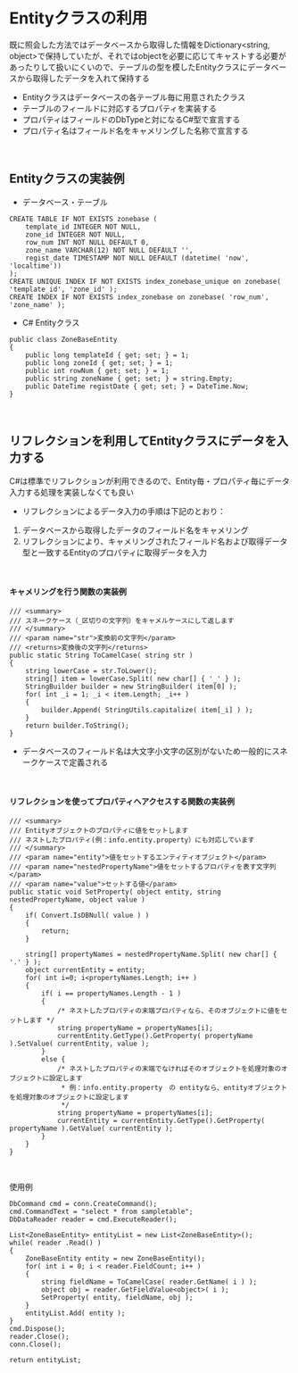 # Entityクラスの利用

既に照会した方法ではデータベースから取得した情報をDictionary<string, object>で保持していたが、それではobjectを必要に応じてキャストする必要があったりして扱いにくいので、テーブルの型を模したEntityクラスにデータベースから取得したデータを入れて保持する

- Entityクラスはデータベースの各テーブル毎に用意されたクラス
- テーブルのフィールドに対応するプロパティを実装する
- プロパティはフィールドのDbTypeと対になるC#型で宣言する
- プロパティ名はフィールド名をキャメリングした名称で宣言する

<br/>

## Entityクラスの実装例

- データベース・テーブル
```
CREATE TABLE IF NOT EXISTS zonebase (
    template_id INTEGER NOT NULL,
    zone_id INTEGER NOT NULL,
    row_num INT NOT NULL DEFAULT 0,
    zone_name VARCHAR(12) NOT NULL DEFAULT '',
    regist_date TIMESTAMP NOT NULL DEFAULT (datetime( 'now', 'localtime'))
);
CREATE UNIQUE INDEX IF NOT EXISTS index_zonebase_unique on zonebase( 'template_id', 'zone_id' );
CREATE INDEX IF NOT EXISTS index_zonebase on zonebase( 'row_num', 'zone_name' );
```
- C# Entityクラス
```
public class ZoneBaseEntity
{
    public long templateId { get; set; } = 1;
    public long zoneId { get; set; } = 1;
    public int rowNum { get; set; } = 1;
    public string zoneName { get; set; } = string.Empty;
    public DateTime registDate { get; set; } = DateTime.Now;
}
```

<br/>

## リフレクションを利用してEntityクラスにデータを入力する
C#は標準でリフレクションが利用できるので、Entity毎・プロパティ毎にデータ入力する処理を実装しなくても良い<br/>
- リフレクションによるデータ入力の手順は下記のとおり：
1. データベースから取得したデータのフィールド名をキャメリング
2. リフレクションにより、キャメリングされたフィールド名および取得データ型と一致するEntityのプロパティに取得データを入力

<br/>

#### キャメリングを行う関数の実装例
```
/// <summary>
/// スネークケース（_区切りの文字列）をキャメルケースにして返します
/// </summary>
/// <param name="str">変換前の文字列</param>
/// <returns>変換後の文字列</returns>
public static String ToCamelCase( string str )
{
    string lowerCase = str.ToLower();
    string[] item = lowerCase.Split( new char[] { '_' } );
    StringBuilder builder = new StringBuilder( item[0] );
    for( int _i = 1; _i < item.Length; _i++ )
    {
        builder.Append( StringUtils.capitalize( item[_i] ) );
    }
    return builder.ToString();
}
```
- データベースのフィールド名は大文字小文字の区別がないため一般的にスネークケースで定義される

<br/>

#### リフレクションを使ってプロパティへアクセスする関数の実装例
```
/// <summary>
/// Entityオブジェクトのプロパティに値をセットします
/// ネストしたプロパティ(例：info.entity.property）にも対応しています
/// </summary>
/// <param name="entity">値をセットするエンティティオブジェクト</param>
/// <param name="nestedPropertyName">値をセットするプロパティを表す文字列</param>
/// <param name="value">セットする値</param>
public static void SetProperty( object entity, string nestedPropertyName, object value ) 
{
    if( Convert.IsDBNull( value ) ) 
    {
        return;
    }

    string[] propertyNames = nestedPropertyName.Split( new char[] { '.' } );
    object currentEntity = entity;
    for( int i=0; i<propertyNames.Length; i++ ) 
    {
        if( i == propertyNames.Length - 1 ) 
        {
            /* ネストしたプロパティの末端プロパティなら、そのオブジェクトに値をセットします */
            string propertyName = propertyNames[i];
            currentEntity.GetType().GetProperty( propertyName ).SetValue( currentEntity, value );
        }
        else {
            /* ネストしたプロパティの末端でなければそのオブジェクトを処理対象のオブジェクトに設定します
             * 例：info.entity.property　の entityなら、entityオブジェクトを処理対象のオブジェクトに設定します
             */
            string propertyName = propertyNames[i];
            currentEntity = currentEntity.GetType().GetProperty( propertyName ).GetValue( currentEntity );
        }
    }
}
```

<br/>

使用例
```
DbCommand cmd = conn.CreateCommand();
cmd.CommandText = "select * from sampletable";
DbDataReader reader = cmd.ExecuteReader();

List<ZoneBaseEntity> entityList = new List<ZoneBaseEntity>();
while( reader .Read() )
{
    ZoneBaseEntity entity = new ZoneBaseEntity();
    for( int i = 0; i < reader.FieldCount; i++ )
    {
        string fieldName = ToCamelCase( reader.GetName( i ) );
        object obj = reader.GetFieldValue<object>( i );
        SetProperty( entity, fieldName, obj );
    }
    entityList.Add( entity );
}
cmd.Dispose();
reader.Close();
conn.Close();

return entityList;
```